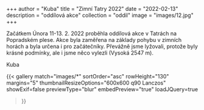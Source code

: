 +++
author = "Kuba"
title = "Zimní Tatry 2022"
date = "2022-02-13"
description = "oddílová akce"
collection = "oddil"
image = "images/12.jpg"
+++

Začátkem Února 11-13. 2. 2022 proběhla oddílová akce v Tatrách na Popradském plese. Akce byla zaměřena na základy pohybu v zimních horách a byla určena i pro začátečníky. Převážně jsme lyžovali, protože byly krásné podmínky, ale i jsme něco vylezli (Vysoká 2547 m).

Kuba

{{< gallery match="images/*"
    sortOrder="asc"
    rowHeight="130"
    margins="5"
    thumbnailResizeOptions="600x600 q90 Lanczos"
    showExif=false
    previewType="blur"
    embedPreview="true"
    loadJQuery=true
>}}
